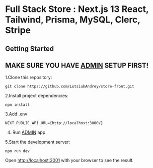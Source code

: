 # Full Stack Store : Next.js 13 React, Tailwind, Prisma, MySQL, Clerc, Stripe


## Getting Started

## MAKE SURE YOU HAVE [ADMIN](https://github.com/LutsiukAndrey/store-admin) SETUP FIRST!


1.Clone this repository:

```
git clone https://github.com/LutsiukAndrey/store-front.git
```

2.Install project dependencies:
```
npm install
```
3.Add .env

```
NEXT_PUBLIC_API_URL={http://localhost:3000/}
```

4. Run [ADMIN](https://github.com/LutsiukAndrey/store-admin) app

5.Start the development server:

```
npm run dev
```
Open [http://localhost:3001](http://localhost:3001) with your browser to see the result.





